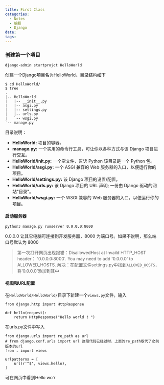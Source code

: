 ```yaml
---
title: First Class
categories:
  - Notes
  - 编程
  - Django
date:
tags:
---
```

### 创建第一个项目
```
django-admin startprojct HelloWorld
```
创建一个Django项目名为HelloWorld，目录结构如下
```
$ cd HelloWorld/
$ tree
.
|-- HelloWorld
|   |-- __init__.py
|   |-- asgi.py
|   |-- settings.py
|   |-- urls.py
|   `-- wsgi.py
`-- manage.py
```
目录说明：
- **HelloWorld:** 项目的容器。
- **manage.py:** 一个实用的命令行工具，可让你以各种方式与该 Django 项目进行交互。
- **HelloWorld/__init__.py:** 一个空文件，告诉 Python 该目录是一个 Python 包。
- **HelloWorld/asgi.py:** 一个 ASGI 兼容的 Web 服务器的入口，以便运行你的项目。
- **HelloWorld/settings.py:** 该 Django 项目的设置/配置。
- **HelloWorld/urls.py:** 该 Django 项目的 URL 声明; 一份由 Django 驱动的网站"目录"。
- **HelloWorld/wsgi.py:** 一个 WSGI 兼容的 Web 服务器的入口，以便运行你的项目。

#### 启动服务器
```
python3 manage.py runserver 0.0.0.0:8000
```
0.0.0.0 让其它电脑可连接到开发服务器，8000 为端口号。如果不说明，那么端口号默认为 8000

>第一次打开网页出现报错：DisallowedHost at Invaild HTTP_HOST header： '0.0.0.0:8000'. You may need to add '0.0.0.0' to ALLOWED_HOSTS. 
>解决：在配置文件settings.py中找到`ALLOWED_HOSTS`，将‘0.0.0.0’添加到其中

#### 视图和URL配置
在`HelloWorld/HelloWorld/`目录下新建一个`views.py`文件，输入
```
from django.http import HttpResponse
 
def hello(request):
    return HttpResponse("Hello world ! ")
```

在urls.py文件中写入
```
from django.urls import re_path as url  
# from django.conf.urls import url 这段代码已经过时，上面的re_path取代了之前版本的url  
from . import views  
  
urlpatterns = [  
    url(r'^$', views.hello),  
]
```
可在网页中看到Hello wo'r
